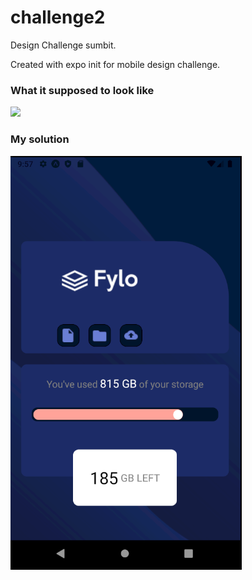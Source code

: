 # challenge2

Design Challenge sumbit.

Created with expo init for mobile design challenge.


### What it supposed to look like
![](https://github.com/Crees12/challenge2/blob/master/design/mobile-design.jpg)

### My solution
![My solution](chall2.png)

